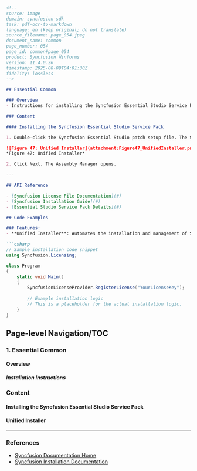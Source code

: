 ```markdown
<!--
source: image
domain: syncfusion-sdk
task: pdf-ocr-to-markdown
language: en (keep original; do not translate)
source_filename: page_054.jpeg
document_name: common
page_number: 054
page_id: common#page_054
product: Syncfusion Winforms
version: 11.4.0.26
timestamp: 2025-08-09T04:01:30Z
fidelity: lossless
-->

## Essential Common

### Overview
- Instructions for installing the Syncfusion Essential Studio Service Pack using the Unified Installer.

### Content

#### Installing the Syncfusion Essential Studio Service Pack

1. Double-click the Syncfusion Essential Studio patch setup file. The Syncfusion Essential Studio Service Pack opens.

![Figure 47: Unified Installer](attachment:Figure47_UnifiedInstaller.png)
*Figure 47: Unified Installer*

2. Click Next. The Assembly Manager opens.

---

## API Reference

- [Syncfusion License File Documentation](#)
- [Syncfusion Installation Guide](#)
- [Essential Studio Service Pack Details](#)

## Code Examples

### Features:
- **Unified Installer**: Automates the installation and management of Syncfusion components.

```csharp
// Sample installation code snippet
using Syncfusion.Licensing;

class Program
{
    static void Main()
    {
        SyncfusionLicenseProvider.RegisterLicense("YourLicenseKey");
        
        // Example installation logic
        // This is a placeholder for the actual installation logic.
    }
}
```

## Page-level Navigation/TOC
### 1. Essential Common
#### Overview
##### Installation Instructions
### Content
#### Installing the Syncfusion Essential Studio Service Pack
#### Unified Installer

---

### References
- [Syncfusion Documentation Home](https://help.syncfusion.com/)
- [Syncfusion Installation Documentation](https://help.syncfusion.com/products/installation)

<!-- tags: [syncfusion-sdk, winforms, essential-studio, service-pack, installation] keywords: [syncfusion license, essential studio, service pack, unified installer, installation guide, assembly manager] -->
```